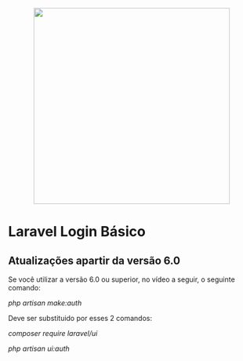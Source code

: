 <p align="center"><img src="https://res.cloudinary.com/dtfbvvkyp/image/upload/v1566331377/laravel-logolockup-cmyk-red.svg" width="400"></p>

# Laravel Login Básico

## Atualizações apartir da versão 6.0

Se você utilizar a versão 6.0 ou superior, no vídeo a seguir, o seguinte comando:


*php artisan make:auth*


Deve ser substituido por esses 2 comandos:

    
*composer require laravel/ui*

*php artisan ui:auth*